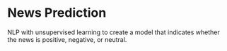 # News Prediction

NLP with unsupervised learning to create a model that indicates whether the news is positive, negative, or neutral.
